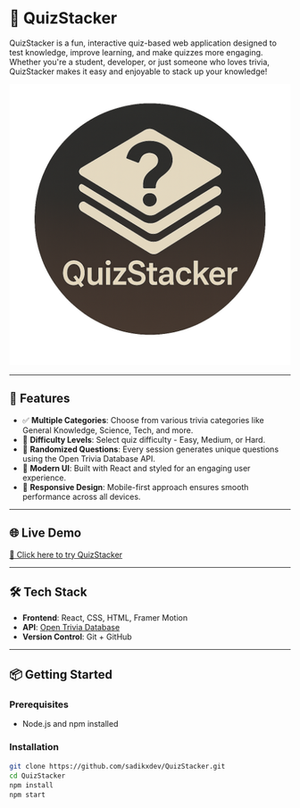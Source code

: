 # 🎯 QuizStacker

QuizStacker is a fun, interactive quiz-based web application designed to test knowledge, improve learning, and make quizzes more engaging. Whether you're a student, developer, or just someone who loves trivia, QuizStacker makes it easy and enjoyable to stack up your knowledge!

![QuizStacker Banner](./public/LogoOG.png) <!-- Optional image -->

---

## 🚀 Features

- ✅ **Multiple Categories**: Choose from various trivia categories like General Knowledge, Science, Tech, and more.
- 🧠 **Difficulty Levels**: Select quiz difficulty - Easy, Medium, or Hard.
- 🔄 **Randomized Questions**: Every session generates unique questions using the Open Trivia Database API.
- 🎨 **Modern UI**: Built with React and styled for an engaging user experience.
- 📱 **Responsive Design**: Mobile-first approach ensures smooth performance across all devices.

---

## 🌐 Live Demo

[🔗 Click here to try QuizStacker](https://sadikxdev.github.io/QuizStacker/)

---

## 🛠️ Tech Stack

- **Frontend**: React, CSS, HTML, Framer Motion
- **API**: [Open Trivia Database](https://opentdb.com/)
- **Version Control**: Git + GitHub
---

## 📦 Getting Started

### Prerequisites
- Node.js and npm installed

### Installation

```bash
git clone https://github.com/sadikxdev/QuizStacker.git
cd QuizStacker
npm install
npm start

